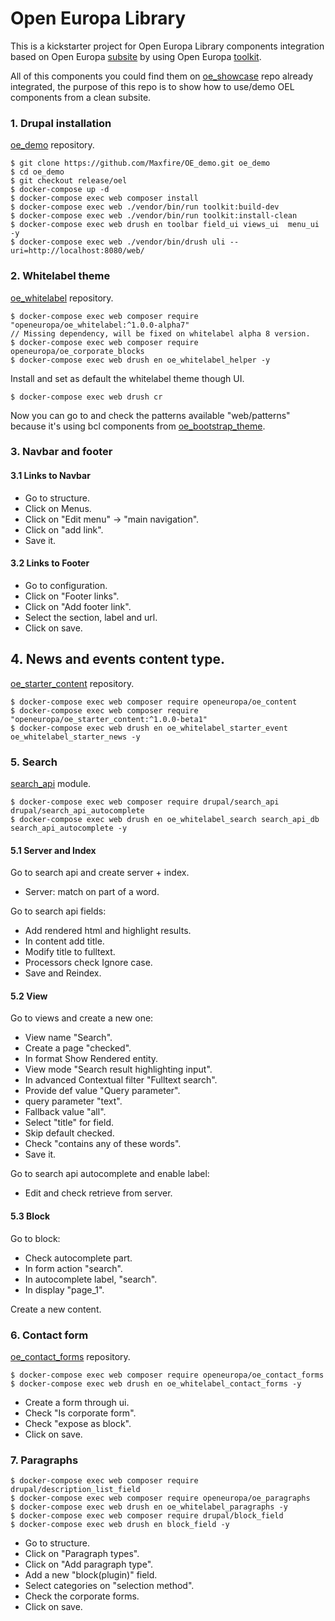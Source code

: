 # Open Europa Library
This is a kickstarter project for Open Europa Library components integration based on Open Europa [subsite](https://github.com/ec-europa/subsite) by using Open Europa [toolkit](https://github.com/ec-europa/toolkit).

All of this components you could find them on [oe_showcase](https://github.com/openeuropa/oe_showcase) repo already integrated, the purpose of this repo is to show how to use/demo OEL components from a clean subsite.

### 1. Drupal installation
[oe_demo](https://github.com/Maxfire/OE_demo) repository.
```
$ git clone https://github.com/Maxfire/OE_demo.git oe_demo
$ cd oe_demo
$ git checkout release/oel
$ docker-compose up -d
$ docker-compose exec web composer install
$ docker-compose exec web ./vendor/bin/run toolkit:build-dev
$ docker-compose exec web ./vendor/bin/run toolkit:install-clean
$ docker-compose exec web drush en toolbar field_ui views_ui  menu_ui -y
$ docker-compose exec web ./vendor/bin/drush uli --uri=http://localhost:8080/web/
```

### 2. Whitelabel theme
[oe_whitelabel](https://github.com/openeuropa/oe_whitelabel) repository.
```
$ docker-compose exec web composer require "openeuropa/oe_whitelabel:^1.0.0-alpha7"
// Missing dependency, will be fixed on whitelabel alpha 8 version.
$ docker-compose exec web composer require openeuropa/oe_corporate_blocks
$ docker-compose exec web drush en oe_whitelabel_helper -y
```
Install and set as default the whitelabel theme though UI.
```
$ docker-compose exec web drush cr
```
Now you can go to and check the patterns available "web/patterns" because it's using bcl components from [oe_bootstrap_theme](https://github.com/openeuropa/oe_bootstrap_theme).

### 3. Navbar and footer

#### 3.1 Links to Navbar
* Go to structure.
* Click on Menus.
* Click on "Edit menu" -> "main navigation".
* Click on "add link".
* Save it.

#### 3.2 Links to Footer

* Go to configuration.
* Click on "Footer links".
* Click on "Add footer link".
* Select the section, label and url.
* Click on save.

## 4. News and events content type.
[oe_starter_content](https://github.com/openeuropa/oe_starter_content) repository.
```
$ docker-compose exec web composer require openeuropa/oe_content
$ docker-compose exec web composer require "openeuropa/oe_starter_content:^1.0.0-beta1"
$ docker-compose exec web drush en oe_whitelabel_starter_event oe_whitelabel_starter_news -y
```

### 5. Search
[search_api](https://www.drupal.org/project/search_api) module.
```
$ docker-compose exec web composer require drupal/search_api drupal/search_api_autocomplete
$ docker-compose exec web drush en oe_whitelabel_search search_api_db search_api_autocomplete -y
```
#### 5.1 Server and Index
Go to search api and create server + index.
* Server:  match on part of a word.

Go to search api fields:
* Add rendered html and highlight results.
* In content add title.
* Modify title to fulltext.
* Processors check Ignore case.
* Save and Reindex.

#### 5.2 View
Go to views and create a new one:
* View name "Search".
* Create a page "checked".
* In format Show Rendered entity.
* View mode "Search result highlighting input".
* In advanced Contextual filter "Fulltext search".
* Provide def value "Query parameter".
* query parameter "text".
* Fallback value "all".
* Select "title" for field.
* Skip default checked.
* Check "contains any of these words".
* Save it.

Go to search api autocomplete and enable label:
* Edit and check retrieve from server.

#### 5.3 Block
Go to block:
* Check autocomplete part.
* In form action "search".
* In autocomplete label, "search".
* In display "page_1".

Create a new content.

### 6. Contact form
[oe_contact_forms](https://github.com/openeuropa/oe_contact_forms) repository.
```
$ docker-compose exec web composer require openeuropa/oe_contact_forms
$ docker-compose exec web drush en oe_whitelabel_contact_forms -y
```
* Create a form through ui.
* Check "Is corporate form".
* Check "expose as block".
* Click on save.

### 7. Paragraphs
```
$ docker-compose exec web composer require drupal/description_list_field
$ docker-compose exec web composer require openeuropa/oe_paragraphs
$ docker-compose exec web drush en oe_whitelabel_paragraphs -y
$ docker-compose exec web composer require drupal/block_field
$ docker-compose exec web drush en block_field -y
```
* Go to structure.
* Click on "Paragraph types".
* Click on "Add paragraph type".
* Add a new "block(plugin)" field.
* Select categories on "selection method".
* Check the corporate forms.
* Click on save.
